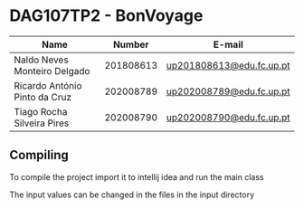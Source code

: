 # DAG107TP2 - BonVoyage

| Name                          | Number    | E-mail                   |
|-------------------------------|-----------|--------------------------|
| Naldo Neves Monteiro Delgado  | 201808613 | up201808613@edu.fc.up.pt |
| Ricardo António Pinto da Cruz | 202008789 | up202008789@edu.fc.up.pt |
| Tiago Rocha Silveira Pires    | 202008790 | up202008790@edu.fc.up.pt |


## Compiling

To compile the project import it to intellij idea and run the main class

The input values can be changed in the files in the input directory
